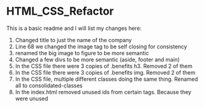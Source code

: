 # HTML_CSS_Refactor

This is a basic readme and I will list my changes here:
1. Changed title to just the name of the company
2. Line 68 we changed the image tag to be self closing for consistency
3. renamed the big image to figure to be more semantic
4. Changed a few divs to be more semantic (aside, footer and main)
5. In the CSS file there were 3 copies of .benefits h3. Removed 2 of them
6. In the CSS file there were 3 copies of .benefits img. Removed 2 of them
7. In the CSS file, multiple different classes doing the same thing. Renamed all to consolidated-classes
8. In the index.html removed unused ids from certain tags. Because they were unused